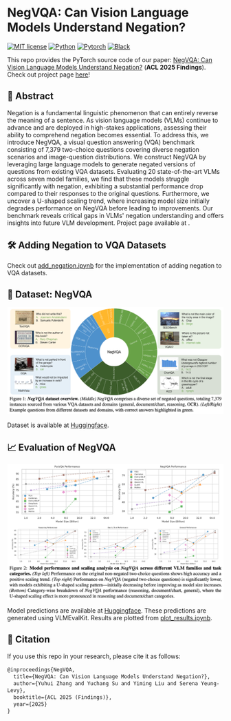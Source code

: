 # NegVQA: Can Vision Language Models Understand Negation?

[![MIT license](https://img.shields.io/badge/License-MIT-blue.svg)](https://lbesson.mit-license.org/)
[![Python](https://img.shields.io/badge/python-3.11-blue.svg)](https://www.python.org/downloads/release/python-311/)
[![Pytorch](https://img.shields.io/badge/Pytorch-2.5-red.svg)](https://pytorch.org/get-started/previous-versions/#v25)
[![Black](https://img.shields.io/badge/code%20style-black-000000.svg)](https://github.com/ambv/black)

This repo provides the PyTorch source code of our paper: [NegVQA: Can Vision Language Models Understand Negation?](https://www.arxiv.org/abs/2505.22946) (**ACL 2025 Findings**). Check out project page [here](https://yuhui-zh15.github.io/NegVQA/)!

## 🔮 Abstract

Negation is a fundamental linguistic phenomenon that can entirely reverse the meaning of a sentence. As vision language models (VLMs) continue to advance and are deployed in high-stakes applications, assessing their ability to comprehend negation becomes essential. To address this, we introduce NegVQA, a visual question answering (VQA) benchmark consisting of 7,379 two-choice questions covering diverse negation scenarios and image-question distributions. We construct NegVQA by leveraging large language models to generate negated versions of questions from existing VQA datasets. Evaluating 20 state-of-the-art VLMs across seven model families, we find that these models struggle significantly with negation, exhibiting a substantial performance drop compared to their responses to the original questions. Furthermore, we uncover a U-shaped scaling trend, where increasing model size initially degrades performance on NegVQA before leading to improvements. Our benchmark reveals critical gaps in VLMs' negation understanding and offers insights into future VLM development. Project page available at .


## 🛠️ Adding Negation to VQA Datasets

Check out [add_negation.ipynb](add_negation.ipynb) for the implementation of adding negation to VQA datasets.

## 💎 Dataset: NegVQA

<img src="images/data.png"></img>

Dataset is available at [Huggingface](https://huggingface.co/datasets/yuhuizhang/NegVQA).

## 📈 Evaluation of NegVQA

<img src="images/result.png"></img>

Model predictions are available at [Huggingface](https://huggingface.co/datasets/yuhuizhang/NegVQA/tree/main/model_preds). These predictions are generated using VLMEvalKit. Results are plotted from [plot_results.ipynb](plot_results.ipynb).

## 🎯 Citation

If you use this repo in your research, please cite it as follows:
```
@inproceedings{NegVQA,
  title={NegVQA: Can Vision Language Models Understand Negation?},
  author={Yuhui Zhang and Yuchang Su and Yiming Liu and Serena Yeung-Levy},
  booktitle={ACL 2025 (Findings)},
  year={2025}
}
```
